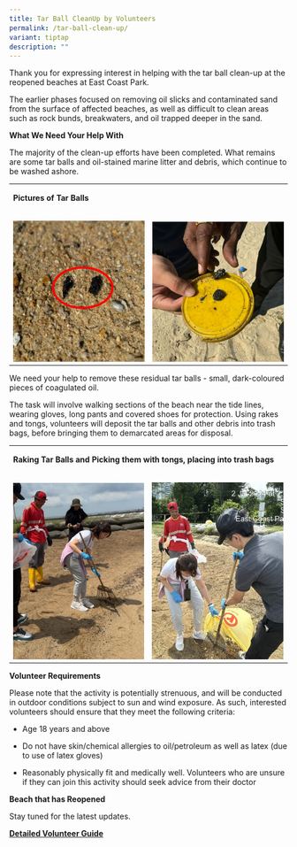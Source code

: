 ```yaml
---
title: Tar Ball CleanUp by Volunteers
permalink: /tar-ball-clean-up/
variant: tiptap
description: ""
---
```

<p>Thank you for expressing interest in helping with the tar ball clean-up
at the reopened beaches at East Coast Park.</p>
<p>The earlier phases focused on removing oil slicks and contaminated sand
from the surface of affected beaches, as well as difficult to clean areas
such as rock bunds, breakwaters, and oil trapped deeper in the sand.</p>
<p><strong>What We Need Your Help With</strong>
</p>
<p>The majority of the clean-up efforts have been completed. What remains
are some tar balls and oil-stained marine litter and debris, which continue
to be washed ashore.</p>
<table style="minWidth: 50px">
<colgroup>
<col>
<col>
</colgroup>
<tbody>
<tr>
<td rowspan="1" colspan="2">
<p><strong>Pictures of Tar Balls</strong>
</p>
</td>
</tr>
<tr>
<td rowspan="1" colspan="1">
<p></p>
<div class="isomer-image-wrapper">
<img style="width: 100%" height="auto" width="100%" alt="" src="/images/TB1.jpg">
</div>
</td>
<td rowspan="1" colspan="1">
<p></p>
<div class="isomer-image-wrapper">
<img style="width: 100%" height="auto" width="100%" alt="" src="/images/TB2.jpg">
</div>
</td>
</tr>
</tbody>
</table>
<p></p>
<p>We need your help to remove these residual tar balls - small, dark-coloured
pieces of coagulated oil.</p>
<p>The task will involve walking sections of the beach near the tide lines,
wearing gloves, long pants and covered shoes for protection. Using rakes
and tongs, volunteers will deposit the tar balls and other debris into
trash bags, before bringing them to demarcated areas for disposal.</p>
<table style="minWidth: 50px">
<colgroup>
<col>
<col>
</colgroup>
<tbody>
<tr>
<td rowspan="1" colspan="2">
<p><strong>Raking Tar Balls and Picking them with tongs, placing into trash bags</strong>
</p>
</td>
</tr>
<tr>
<td rowspan="1" colspan="1">
<p></p>
<div class="isomer-image-wrapper">
<img style="width: 100%" height="auto" width="100%" alt="" src="/images/TB3.jpg">
</div>
</td>
<td rowspan="1" colspan="1">
<p></p>
<div class="isomer-image-wrapper">
<img style="width: 100%" height="auto" width="100%" alt="" src="/images/TB4.jpg">
</div>
</td>
</tr>
</tbody>
</table>
<p><strong>Volunteer Requirements</strong>
</p>
<p>Please note that the activity is potentially strenuous, and will be conducted
in outdoor conditions subject to sun and wind exposure. As such, interested
volunteers should ensure that they meet the following criteria:</p>
<ul data-tight="true" class="tight">
<li>
<p>Age 18 years and above</p>
</li>
<li>
<p>Do not have skin/chemical allergies to oil/petroleum as well as latex
(due to use of latex gloves)</p>
</li>
<li>
<p>Reasonably physically fit and medically well. Volunteers who are unsure
if they can join this activity should seek advice from their doctor</p>
</li>
</ul>
<p><strong>Beach that has Reopened</strong>
</p>
<p>Stay tuned for the latest updates.</p>
<p><strong><a href="/files/Tar_Ball_Clean_Up_Guide.pdf" rel="noopener noreferrer nofollow" target="_blank">Detailed Volunteer Guide</a></strong>
</p>
<p></p>
<p></p>